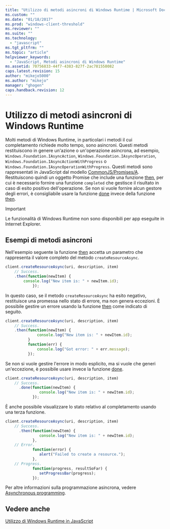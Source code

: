 ```yaml
---
title: "Utilizzo di metodi asincroni di Windows Runtime | Microsoft Docs"
ms.custom: ""
ms.date: "01/18/2017"
ms.prod: "windows-client-threshold"
ms.reviewer: ""
ms.suite: ""
ms.technology: 
  - "javascript"
ms.tgt_pltfrm: ""
ms.topic: "article"
helpviewer_keywords: 
  - "JavaScript, Metodi asincroni di Windows Runtime"
ms.assetid: 70756833-44f7-4383-827f-2ac781558082
caps.latest.revision: 15
author: "mikejo5000"
ms.author: "mikejo"
manager: "ghogen"
caps.handback.revision: 12
---
```

# Utilizzo di metodi asincroni di Windows Runtime
Molti metodi di Windows Runtime, in particolari i metodi il cui completamento richiede molto tempo, sono asincroni.  Questi metodi restituiscono in genere un'azione o un'operazione asincrona, ad esempio, `Windows.Foundation.IAsyncAction`, `Windows.Foundation.IAsyncOperation`, `Windows.Foundation.IAsyncActionWithProgress` o `Windows.Foundation.IAsyncOperationWithProgress`.  Questi metodi sono rappresentati in JavaScript dal modello [CommonJS\/Promises\/A](http://go.microsoft.com/fwlink/p/?LinkId=244434).  Restituiscono quindi un oggetto Promise che include una funzione [then](http://msdn.microsoft.com/it-it/c63904fc-465b-4fd5-a1d6-e4fb200248e7), per cui è necessario fornire una funzione `completed` che gestisce il risultato in caso di esito positivo dell'operazione.  Se non si vuole fornire alcun gestore degli errori, è consigliabile usare la funzione [done](http://msdn.microsoft.com/it-it/9a5e6877-a2cf-421f-a91e-37d84ccb40da) invece della funzione [then](http://msdn.microsoft.com/it-it/c63904fc-465b-4fd5-a1d6-e4fb200248e7).  
  
> [!IMPORTANT]
>  Le funzionalità di Windows Runtime non sono disponibili per app eseguite in Internet Explorer.  
  
## Esempi di metodi asincroni  
 Nell'esempio seguente la funzione [then](http://msdn.microsoft.com/it-it/c63904fc-465b-4fd5-a1d6-e4fb200248e7) accetta un parametro che rappresenta il valore completo del metodo `createResourceAsync`.  
  
```javascript  
client.createResourceAsync(uri, description, item)  
    // Success.  
    .then(function(newItem) {   
        console.log("New item is: " + newItem.id);  
            });  
```  
  
 In questo caso, se il metodo `createResourceAsync` ha esito negativo, restituisce una promessa nello stato di errore, ma non genera eccezioni.  È possibile gestire un errore usando la funzione [then](http://msdn.microsoft.com/it-it/c63904fc-465b-4fd5-a1d6-e4fb200248e7) come indicato di seguito.  
  
```javascript  
client.createResourceAsync(uri, description, item)  
    // Success.  
    .then(function(newItem) {   
              console.log("New item is: " + newItem.id);  
          }  
          function(err) {  
              console.log("Got error: " + err.message);  
          });  
```  
  
 Se non si vuole gestire l'errore in modo esplicito, ma si vuole che generi un'eccezione, è possibile usare invece la funzione [done](http://msdn.microsoft.com/it-it/9a5e6877-a2cf-421f-a91e-37d84ccb40da).  
  
```javascript  
client.createResourceAsync(uri, description, item)  
    // Success.  
      .done(function(newItem) {   
               console.log("New item is: " + newItem.id);  
            });  
```  
  
 È anche possibile visualizzare lo stato relativo al completamento usando una terza funzione.  
  
```javascript  
client.createResourceAsync(uri, description, item)  
    // Success.  
      .then(function(newItem) {   
               console.log("New item is: " + newItem.id);  
            },  
    // Error.  
            function(error) {   
               alert("Failed to create a resource.");  
            },  
    // Progress.  
            function(progress, resultSoFar) {   
               setProgressBar(progress);  
            });  
```  
  
 Per altre informazioni sulla programmazione asincrona, vedere [Asynchronous programming](http://msdn.microsoft.com/it-it/904ff97c-bb36-4ac5-9eda-a961e3639415).  
  
## Vedere anche  
 [Utilizzo di Windows Runtime in JavaScript](../jswinrt/using-the-windows-runtime-in-javascript.md)